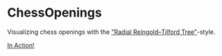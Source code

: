 ChessOpenings
=============

Visualizing chess openings with the ["Radial Reingold–Tilford Tree"](http://bl.ocks.org/mbostock/4063550)-style.

[In Action!](http://lhartikk.github.io/chessopenings/)
